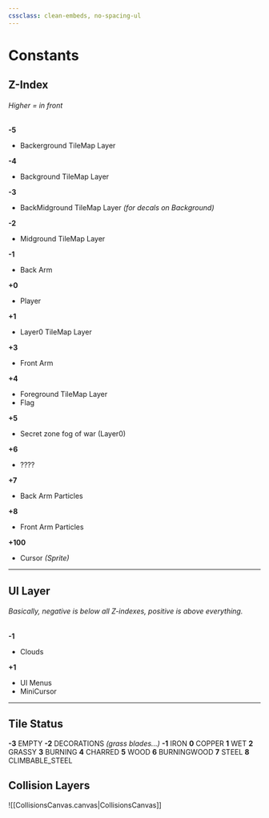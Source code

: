 ```yaml
---
cssclass: clean-embeds, no-spacing-ul
---
```

# Constants
## Z-Index

###### Higher = in front

**-5**
- Backerground TileMap Layer

**-4**
- Background TileMap Layer

**-3**
- BackMidground TileMap Layer *(for decals on Background)*

**-2**
- Midground TileMap Layer

**-1**
- Back Arm

**+0**
- Player

**+1**
- Layer0 TileMap Layer

**+3**
- Front Arm

**+4**
- Foreground TileMap Layer
- Flag

**+5**
- Secret zone fog of war (Layer0)

**+6**
- ????

**+7**
- Back Arm Particles

**+8**
- Front Arm Particles

**+100**
- Cursor *(Sprite)*


---

## UI Layer
###### Basically, negative is below all Z-indexes, positive is above everything.

**-1**
- Clouds

**+1**
- UI Menus
- MiniCursor


---

## Tile Status
**-3** EMPTY
**-2** DECORATIONS *(grass blades...)*
**-1** IRON
**0** COPPER
**1** WET
**2** GRASSY
**3** BURNING
**4** CHARRED
**5** WOOD
**6** BURNINGWOOD
**7** STEEL
**8** CLIMBABLE_STEEL


## Collision Layers

![[CollisionsCanvas.canvas|CollisionsCanvas]]










